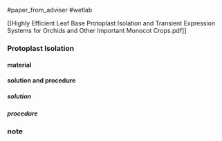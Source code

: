 #paper_from_adviser 
#wetlab 

[[Highly Efficient Leaf Base Protoplast Isolation and Transient Expression Systems for Orchids and Other Important Monocot Crops.pdf]]

### Protoplast Isolation
#### material
#### solution and procedure
##### solution
##### procedure

### note